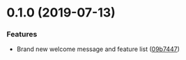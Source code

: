 # 0.1.0 (2019-07-13)


### Features

* Brand new welcome message and feature list ([09b7447](https://github.com/danielmahadi/changelog-trial/commit/09b7447))